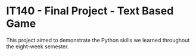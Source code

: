# IT140 - Final Project - Text Based Game

This project aimed to demonstrate the Python skills we learned throughout the eight-week semester.
